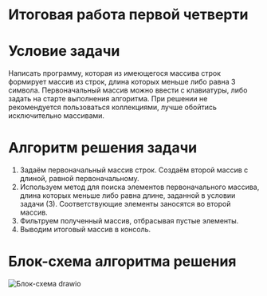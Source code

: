 # Итоговая работа первой четверти
# Условие задачи
Написать программу, которая из имеющегося массива строк формирует массив из строк, длина которых меньше либо равна 3 символа. Первоначальный массив можно ввести с клавиатуры, либо задать на старте выполнения алгоритма. При решении не рекомендуется пользоваться коллекциями, лучше обойтись исключительно массивами.


# Алгоритм решения задачи

1. Задаём первоначальный массив строк. Создаём второй массив с длиной, равной первоначальному.
2. Используем метод для поиска элементов первоначального массива, длина которых меньше либо равна длине, заданной в условии задачи (3). Соответствующие элементы заносятся во второй массив. 
3. Фильтруем полученный массив, отбрасывая пустые элементы.
4. Выводим итоговый массив в консоль.

# Блок-схема алгоритма решения

![Блок-схема drawio](https://user-images.githubusercontent.com/112018778/198825464-66972093-19bc-4b50-ab7c-826964d98f1b.png)
